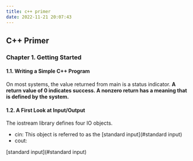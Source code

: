 ```yaml
---
title: c++ primer
date: 2022-11-21 20:07:43
---
```


## C++ Primer

### Chapter 1. Getting Started

#### 1.1. Writing a Simple C++ Program

On most systems, the value returned from main is a status indicator. **A return value of 0 indicates success. A nonzero return has a meaning that is defined by the system.**

#### 1.2. A First Look at Input/Output

The iostream library defines four IO objects. 

- cin: This object is referred to as the [standard input](#standard input)
- cout: 

[standard input](#standard input)
